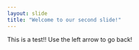 ```yaml
---
layout: slide
title: "Welcome to our second slide!"
---
```

This is a test!!
Use the left arrow to go back!

